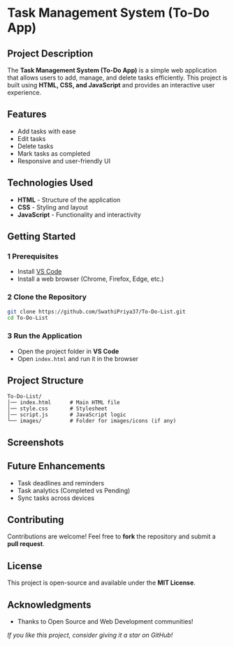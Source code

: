 # Task Management System (To-Do App)

##  Project Description
The **Task Management System (To-Do App)** is a simple web application that allows users to add, manage, and delete tasks efficiently. This project is built using **HTML, CSS, and JavaScript** and provides an interactive user experience.

##  Features
-  Add tasks with ease
-  Edit tasks
-  Delete tasks
-  Mark tasks as completed
-  Responsive and user-friendly UI

##  Technologies Used
- **HTML** - Structure of the application
- **CSS** - Styling and layout
- **JavaScript** - Functionality and interactivity

##  Getting Started

### 1️ Prerequisites
- Install [VS Code](https://code.visualstudio.com/)
- Install a web browser (Chrome, Firefox, Edge, etc.)

### 2️ Clone the Repository
```sh
git clone https://github.com/SwathiPriya37/To-Do-List.git
cd To-Do-List
```

### 3️ Run the Application
- Open the project folder in **VS Code**
- Open `index.html` and run it in the browser

## Project Structure
```
To-Do-List/
│── index.html      # Main HTML file
│── style.css       # Stylesheet
│── script.js       # JavaScript logic
└── images/         # Folder for images/icons (if any)
```

##  Screenshots 


##  Future Enhancements
-  Task deadlines and reminders
-  Task analytics (Completed vs Pending)
-  Sync tasks across devices

##  Contributing
Contributions are welcome! Feel free to **fork** the repository and submit a **pull request**.

##  License
This project is open-source and available under the **MIT License**.

##  Acknowledgments
- Thanks to Open Source and Web Development communities!


 _If you like this project, consider giving it a star on GitHub!_


